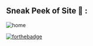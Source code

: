 

## Sneak Peek of Site 🙈 :
![home](https://user-images.githubusercontent.com/64949957/136542646-b883165d-fed0-4f4f-b031-ceba3db4e8ae.PNG)


[![forthebadge](https://forthebadge.com/images/badges/built-with-love.svg)](https://forthebadge.com)
